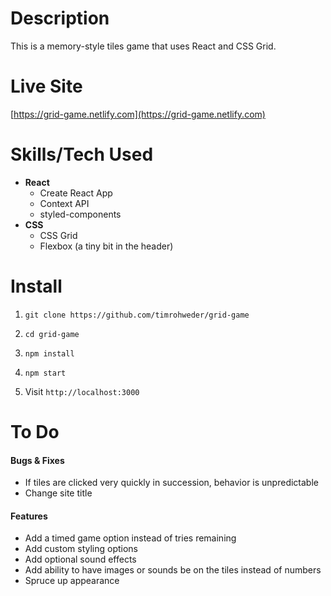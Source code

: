 # Description

This is a memory-style tiles game that uses React and CSS Grid.

# Live Site

[https://grid-game.netlify.com](https://grid-game.netlify.com)

# Skills/Tech Used

-   **React**
    -   Create React App
    -   Context API
    -   styled-components
-   **CSS**
    -   CSS Grid
    -   Flexbox (a tiny bit in the header)

# Install

1. `git clone https://github.com/timrohweder/grid-game`

2. `cd grid-game`

3. `npm install`

4. `npm start`

5. Visit `http://localhost:3000`

# To Do

#### Bugs & Fixes

-   If tiles are clicked very quickly in succession, behavior is unpredictable
-   Change site title

#### Features

-   Add a timed game option instead of tries remaining
-   Add custom styling options
-   Add optional sound effects
-   Add ability to have images or sounds be on the tiles instead of numbers
-   Spruce up appearance
